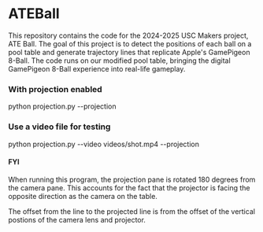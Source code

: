 # ATEBall

This repository contains the code for the 2024-2025 USC Makers project, ATE Ball. The goal of this project is to detect the positions of each ball on a pool table and generate trajectory lines that replicate Apple's GamePigeon 8-Ball. The code runs on our modified pool table, bringing the digital GamePigeon 8-Ball experience into real-life gameplay.

### With projection enabled
python projection.py --projection

### Use a video file for testing
python projection.py --video videos/shot.mp4 --projection

#### FYI

When running this program, the projection pane is rotated 180 degrees from the camera pane. This accounts for the fact that the projector is facing the opposite direction as the camera on the table.

The offset from the line to the projected line is from the offset of the vertical postions of the camera lens and projector.

